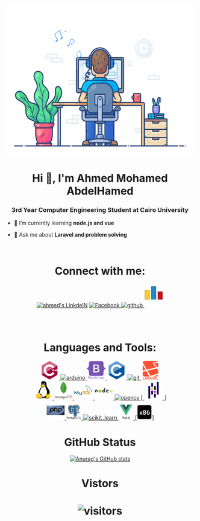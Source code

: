 
<!--
**Ahmed-Mohamed7/Ahmed-Mohamed7** is a ✨ _special_ ✨ repository because its `README.md` (this file) appears on your GitHub profile.

Here are some ideas to get you started:

- 🔭 I’m currently working on ... STP foundation
- 🌱 I’m currently learning ... Flutter
- 🤔 I’m looking for help with ...
- 💬 Ask me about ...
- 📫 How to reach me: ...
- 😄 Pronouns: ...
- ⚡ Fun fact: ...
-->

<div align="center">
  <img height="400" src="https://github.com/Ahmed-Mohamed7/Ahmed-Mohamed7/blob/main/aboutme.gif">
  </div>

<h1 align="center">Hi 👋, I'm Ahmed Mohamed AbdelHamed</h1>
<h3 align="center">3rd Year Computer Engineering Student at Cairo University</h3>

- 🌱 I’m currently learning **node.js and vue**

- 💬 Ask me about **Laravel and problem solving**

<div align="left">
 <br/>
<h1 align="center">Connect with me:</h1>



<p align="center"> <a href="https://www.linkedin.com/in/ahmed--mohamed/"><img  alt="ahmed's LinkdeIN" width="50px" src="https://cdn-icons-png.flaticon.com/512/174/174857.png" draggable="false" /></a>   
 
  <a href="https://www.facebook.com/profile.php?id=100003779533052">
  <img  alt="Facebook" width="50px" src="https://cdn-icons-png.flaticon.com/512/733/733547.png" draggable="false" />
</a>
  
  <a href="https://github.com/Ahmed-Mohamed7">
  <img  alt="github" width="50px" src="https://cdn-icons.flaticon.com/png/512/2175/premium/2175377.png?token=exp=1636316220~hmac=02dbff62487e6f0d8879215b16b11076" />
</a>
  
<!-- <a href="https://www.hackerrank.com/Hemdan?hr_r=1">
  <img  alt="" width="30px" src="https://assets.brandfolder.com/y9ol94wb/v/331198/view@2x.png?v=1591971279" draggable="false" />
</a> -->

<a href="https://codeforces.com/profile/Ahmed-abdelHamed">
  <img  alt="codeforces" width="50px" src="https://github.com/AbdallahHemdan/AbdallahHemdan/blob/master/codeforces.png" draggable="false" />
  </a></p>

</div>


<br/>
<br/>

<h1 align="center">Languages and Tools:</h1>
<p align="center"> 
    <a href="https://www.w3schools.com/cpp/" target="_blank" rel="noreferrer"> <img src="https://raw.githubusercontent.com/devicons/devicon/master/icons/cplusplus/cplusplus-original.svg" alt="cplusplus" width="50" margin="30" height="50"/> </a> 
  <a href="https://www.arduino.cc/" target="_blank" rel="noreferrer"> <img src="https://cdn.worldvectorlogo.com/logos/arduino-1.svg" alt="arduino" width="50" height="50"/> </a> 
  <a href="https://getbootstrap.com" target="_blank" rel="noreferrer"> <img src="https://raw.githubusercontent.com/devicons/devicon/master/icons/bootstrap/bootstrap-plain-wordmark.svg" alt="bootstrap" width="50" height="50"/> </a> 
  <a href="https://www.cprogramming.com/" target="_blank" rel="noreferrer"> <img src="https://raw.githubusercontent.com/devicons/devicon/master/icons/c/c-original.svg" alt="c" width="50" height="50"/> </a> 
<a href="https://git-scm.com/" target="_blank" rel="noreferrer"> <img src="https://www.vectorlogo.zone/logos/git-scm/git-scm-icon.svg" alt="git" width="40" height="40"/> </a> <a href="https://laravel.com/" target="_blank" rel="noreferrer"> <img src="https://raw.githubusercontent.com/devicons/devicon/master/icons/laravel/laravel-plain-wordmark.svg" alt="laravel" width="50" height="50"/> </a><br/> 
  <a href="https://www.linux.org/" target="_blank" rel="noreferrer"> <img src="https://raw.githubusercontent.com/devicons/devicon/master/icons/linux/linux-original.svg" alt="linux" width="50" height="50"/> </a> 
  <a href="https://www.mongodb.com/" target="_blank" rel="noreferrer"> <img src="https://raw.githubusercontent.com/devicons/devicon/master/icons/mongodb/mongodb-original-wordmark.svg" alt="mongodb" width="50" height="50"/> </a> 
  <a href="https://www.mysql.com/" target="_blank" rel="noreferrer"> <img src="https://raw.githubusercontent.com/devicons/devicon/master/icons/mysql/mysql-original-wordmark.svg" alt="mysql" width="50" height="50"/> </a> 
  <a href="https://nodejs.org" target="_blank" rel="noreferrer"> <img src="https://raw.githubusercontent.com/devicons/devicon/master/icons/nodejs/nodejs-original-wordmark.svg" alt="nodejs" width="50" height="50"/> </a>
  <a href="https://opencv.org/" target="_blank" rel="noreferrer"> <img src="https://www.vectorlogo.zone/logos/opencv/opencv-icon.svg" alt="opencv" width="50" height="50"/> </a> [<a href="https://pandas.pydata.org/" target="_blank" rel="noreferrer"> <img src="https://raw.githubusercontent.com/devicons/devicon/2ae2a900d2f041da66e950e4d48052658d850630/icons/pandas/pandas-original.svg" alt="pandas" width="50" height="50"/> </a>]<br/>  <a href="https://www.php.net" target="_blank" rel="noreferrer"> <img src="https://raw.githubusercontent.com/devicons/devicon/master/icons/php/php-original.svg" alt="php" width="50" height="50"/> </a> <a href="https://www.postgresql.org" target="_blank" rel="noreferrer"> <img src="https://raw.githubusercontent.com/devicons/devicon/master/icons/postgresql/postgresql-original-wordmark.svg" alt="postgresql" width="40" height="40"/> </a> <a href="https://scikit-learn.org/" target="_blank" rel="noreferrer"> <img src="https://upload.wikimedia.org/wikipedia/commons/0/05/Scikit_learn_logo_small.svg" alt="scikit_learn" width="50" height="50"/> </a> <a href="https://vuejs.org/" target="_blank" rel="noreferrer"> <img src="https://raw.githubusercontent.com/devicons/devicon/master/icons/vuejs/vuejs-original-wordmark.svg" alt="vuejs" width="40" height="40"/> </a>
  [<img src='https://github.com/osamamagdy/osamamagdy/blob/main/Assembly x86.png' height='40'>]
</p>

<h1 align="center"> GitHub Status </h1>
<div align="center">
 
 [![Anurag's GitHub stats](https://github-readme-stats.vercel.app/api?username=Ahmed-Mohamed7)](https://github.com/anuraghazra/github-readme-stats)

</div>

<h1 align="center"> Vistors </h1>

<h1 align="center">

 ![visitors](https://profile-counter.glitch.me/Ahmed-Mohamed7/count.svg)
 
 </h1>


